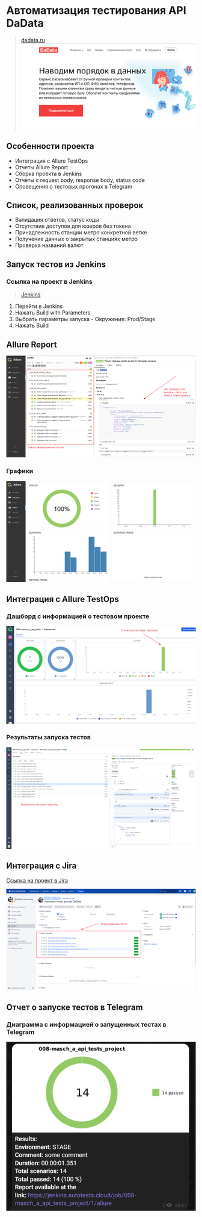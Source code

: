 ﻿# Автоматизация тестирования API DaData
> <a target="_blank" href="https://dadata.ru/">dadata.ru</a>
>![main page screenshot](dadata_api_tests_framework/pictures/dadata_api.png)

## Особенности проекта
* Интеграция с Allure TestOps
* Отчеты Allure Report
* Сборка проекта в Jenkins
* Отчеты с request body, response body, status code
* Оповещения о тестовых прогонах в Telegram

> 
## Список, реализованных проверок
* Валидация ответов, статус коды
* Отсутствие доступов для юзеров без токена
* Принадлежность станции метро конкретной ветке
* Получение данных о закрытых станциях метро
* Проверка названий валют

## Запуск тестов из Jenkins
### Ссылка на проект в Jenkins
> <a target="_blank" href="https://jenkins.autotests.cloud/job/008-masch_a_api_tests_project/">Jenkins</a>
> 
1. Перейти в Jenkins
2. Нажать Build with Parameters
3. Выбрать параметры запуска - Окружение: Prod/Stage
4. Нажать Build

## Allure Report
![img.png](dadata_api_tests_framework/pictures/allure-1.png)

### Графики
![img.png](dadata_api_tests_framework/pictures/allure-2.png)

## Интеграция с Allure TestOps
### Дашборд с информацией о тестовом проекте
![img.png](dadata_api_tests_framework/pictures/testops-1.png)
### Результаты запуска тестов
![img.png](dadata_api_tests_framework/pictures/testops-2.png)

## Интеграция с Jira
<a target="_blank" href="https://jira.autotests.cloud/browse/HOMEWORK-1064">Ссылка на проект в Jira</a>

![img.png](dadata_api_tests_framework/pictures/Jira.png)

## Отчет о запуске тестов в Telegram
### Диаграмма с информацией о запущенных тестах в Telegram
![img.png](dadata_api_tests_framework/pictures/telegram.png)








